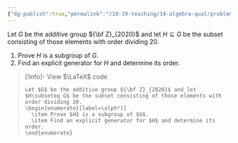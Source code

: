 ```yaml
---
{"dg-publish":true,"permalink":"/10-19-teaching/14-algebra-qual/problem-from-past-exams/group-theory/the-cyclic-group-of-order-2020/","tags":["group_theory"],"updated":"2025-03-17T09:11:23-07:00"}
---
```


Let $G$ be the additive group ${\bf Z}_{2020}$ and let $H\subseteq G$ be the subset consisting of those elements with order dividing 20.

1. Prove $H$ is a subgroup of $G$.
2. Find an explicit generator for $H$ and determine its order.

> [!info]- View $\LaTeX$ code
> ```
> Let $G$ be the additive group ${\bf Z}_{2020}$ and let $H\subseteq G$ be the subset consisting of those elements with order dividing 20.
> \begin{enumerate}[label=\alph*)]
> 	\item Prove $H$ is a subgroup of $G$.
> 	\item Find an explicit generator for $H$ and determine its order.
> \end{enumerate}
> ```